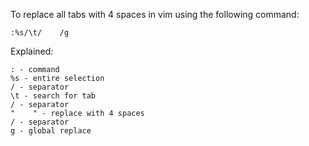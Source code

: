 To replace all tabs with 4 spaces in vim using the following command:

```
:%s/\t/    /g
```

Explained:

```
: - command
%s - entire selection
/ - separator
\t - search for tab
/ - separator
"    " - replace with 4 spaces
/ - separator
g - global replace
```